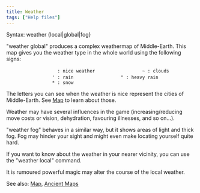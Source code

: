 ```yaml
---
title: Weather
tags: ["Help files"]
---
```

Syntax: weather {local\|global\|fog}

"weather global" produces a complex weathermap of Middle-Earth. This map
gives you the weather type in the whole world using the following signs:

<div>

`                   : nice weather`
`                 ~ : clouds`
`                 ' : rain`
`                 " : heavy rain`
`                 * : snow`

</div>

The letters you can see when the weather is nice represent the cities of
Middle-Earth. See [Map](Map "wikilink") to learn about those.

Weather may have several influences in the game (increasing/reducing
move costs or vision, dehydration, favouring illnesses, and so on...).

"weather fog" behaves in a similar way, but it shows areas of light and
thick fog. Fog may hinder your sight and might even make locating
yourself quite hard.

If you want to know about the weather in your nearer vicinity, you can
use the "weather local" command.

It is rumoured powerful magic may alter the course of the local weather.

See also: [Map](Map "wikilink"), [Ancient Maps](Ancient_Maps "wikilink")
